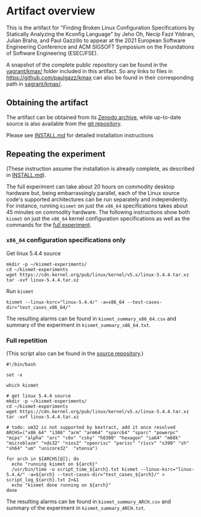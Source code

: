 # Artifact overview

This is the artifact for "Finding Broken Linux Configuration
Specifications by Statically Analyzing the Kconfig Language" by Jeho
Oh, Necip Fazıl Yıldıran, Julian Braha, and Paul Gazzillo to appear at
the 2021 European Software Engineering Conference and ACM SIGSOFT
Symposium on the Foundations of Software Engineering (ESEC/FSE).

A snapshot of the complete public repository can be found in the
[vagrant/kmax/](vagrant/kmax/) folder included in this artifact.  So
any links to files in https://github.com/paulgazz/kmax can also be
found in their corresponding path in [vagrant/kmax/](vagrant/kmax/).

## Obtaining the artifact

The artifact can be obtained from its [Zenodo
archive](https://zenodo.org/record/4885001), while up-to-date source
is also available from the [git
repository](https://github.com/paulgazz/kmax).

Please see [INSTALL.md](./INSTALL.md) for detailed installation
instructions

## Repeating the experiment

(These instruction assume the installation is already complete, as
described in [INSTALL.md](./INSTALL.md)).

The full experiment can take about 20 hours on commodity desktop
hardware but, being embarrassingly parallel, each of the Linux source
code's supported architectures can be run separately and
independently.  For instance, running `kismet` on just the `x86_64`
specifications takes about 45 minutes on commodity hardware.  The
following instructions show both `kismet` on just the `x86_64` kernel
configuration specifications as well as the commands for the [full
experiment](https://github.com/paulgazz/kmax/blob/master/scripts/kismet_experiments_replication.sh).

### `x86_64` configuration specifications only

Get linux 5.4.4 source

    mkdir -p ~/kismet-experiments/
    cd ~/kismet-experiments
    wget https://cdn.kernel.org/pub/linux/kernel/v5.x/linux-5.4.4.tar.xz
    tar -xvf linux-5.4.4.tar.xz

Run `kismet`

    kismet --linux-ksrc="linux-5.4.4/" -a=x86_64 --test-cases-dir="test_cases_x86_64/"

The resulting alarms can be found in `kismet_summary_x86_64.csv` and
summary of the experiment in `kismet_summary_x86_64.txt`.

### Full repetition

(This script also can be found in the [source
repository](https://github.com/paulgazz/kmax/blob/master/scripts/kismet_experiments_replication.sh).)

    #!/bin/bash

    set -x

    which kismet

    # get linux 5.4.4 source
    mkdir -p ~/kismet-experiments/
    cd ~/kismet-experiments
    wget https://cdn.kernel.org/pub/linux/kernel/v5.x/linux-5.4.4.tar.xz
    tar -xvf linux-5.4.4.tar.xz

    # todo: um32 is not supported by kextract, add it once resolved
    ARCHS=("x86_64" "i386" "arm" "arm64" "sparc64" "sparc" "powerpc" "mips" "alpha" "arc" "c6x" "csky" "h8300" "hexagon" "ia64" "m68k" "microblaze" "nds32" "nios2" "openrisc" "parisc" "riscv" "s390" "sh" "sh64" "um" "unicore32"  "xtensa")

    for arch in ${ARCHS[@]}; do
      echo "running kismet on ${arch}"
      /usr/bin/time -o script_time_${arch}.txt kismet --linux-ksrc="linux-5.4.4/" -a=${arch} --test-cases-dir="test_cases_${arch}/" > script_log_${arch}.txt 2>&1
      echo "kismet done running on ${arch}"
    done

The resulting alarms can be found in `kismet_summary_ARCH.csv` and
summary of the experiment in `kismet_summary_ARCH.txt`.
